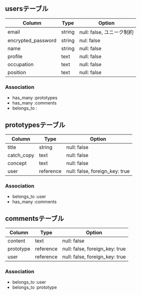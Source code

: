 ## usersテーブル ##

| Column             | Type      | Option                           |
| ------------------ | --------- | -------------------------------- |
| email              | string    | null: false, ユニーク制約         |
| encrypted_password | string    | nul: false                       |
| name               | string    | null: false                      |
| profile            | text      | null: false                      |
| occupation         | text      | null: false                      |
| position           | text      | null: false                      |

### Association ###
- has_many :prototypes
- has_many :comments
- belongs_to :


## prototypesテーブル ##

| Column     | Type      | Option                         |
| ---------- | --------- | ------------------------------ |
| title      | string    | null: false                    |
| catch_copy | text      | null: false                    |
| concept    | text      | null: false                    |
| user       | reference | null: false, foreign_key: true |

### Association ###
- belongs_to :user
- has_many :comments


## commentsテーブル ##
| Column    | Type      | Option                             |
| --------- | --------- | ---------------------------------- |
| content   | text      | null: false                        |
| prototype | reference | null: false, foreign_key: true     |
| user      | reference | null: false, foreign_key: true     |

### Association ###
- belongs_to :user
- belongs_to :prototype